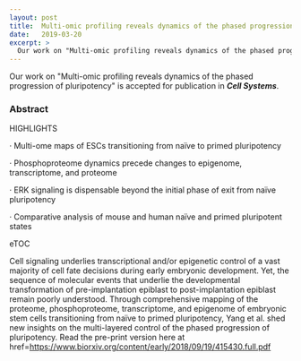 ```yaml
---
layout: post
title:  Multi-omic profiling reveals dynamics of the phased progression of pluripotency accepted for publication in <b><i>Cell Systems</i></b>
date:   2019-03-20
excerpt: >
  Our work on "Multi-omic profiling reveals dynamics of the phased progression of pluripotency" is accepted for publication in <b><i>Cell Systems</i></b>.
---
```

  Our work on "Multi-omic profiling reveals dynamics of the phased progression of pluripotency" is accepted for publication in <b><i>Cell Systems</i></b>.
 

### Abstract

HIGHLIGHTS

·     Multi-ome maps of ESCs transitioning from naïve to primed pluripotency

·     Phosphoproteome dynamics precede changes to epigenome, transcriptome, and proteome

·     ERK signaling is dispensable beyond the initial phase of exit from naïve pluripotency

·     Comparative analysis of mouse and human naïve and primed pluripotent states
 
eTOC

Cell signaling underlies transcriptional and/or epigenetic control of a vast majority of cell fate decisions during early embryonic development. Yet, the sequence of molecular events that underlie the developmental transformation of pre-implantation epiblast to post-implantation epiblast remain poorly understood. Through comprehensive mapping of the proteome, phosphoproteome, transcriptome, and epigenome of embryonic stem cells transitioning from naïve to primed pluripotency, Yang et al. shed new insights on the multi-layered control of the phased progression of pluripotency.
Read the pre-print version here at href=https://www.biorxiv.org/content/early/2018/09/19/415430.full.pdf